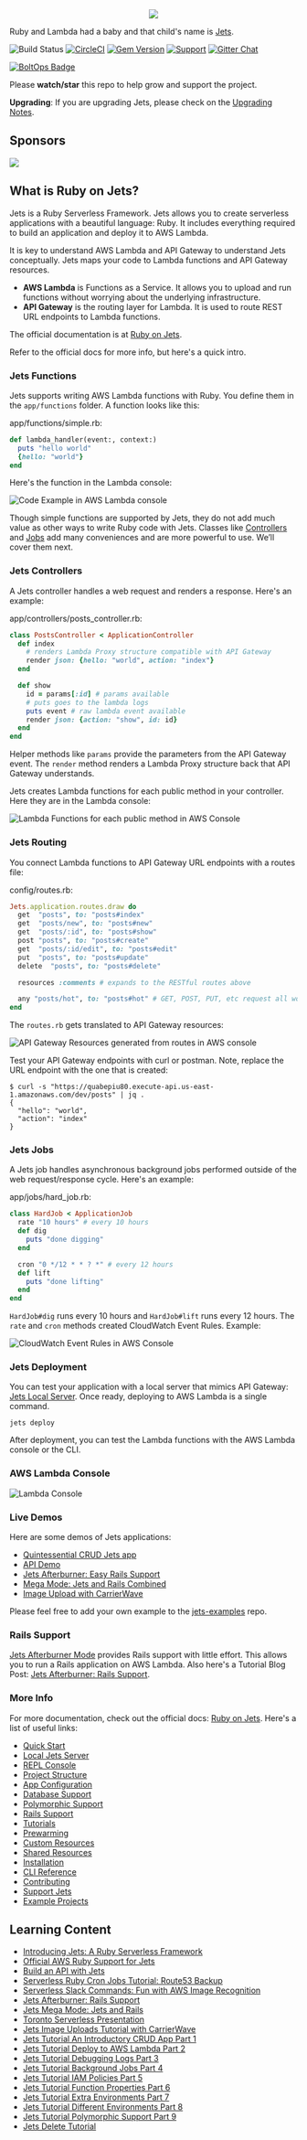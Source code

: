 <div align="center">
  <a href="http://rubyonjets.com"><img src="http://rubyonjets.com/img/logos/jets-logo-full.png" /></a>
</div>

Ruby and Lambda had a baby and that child's name is [Jets](http://rubyonjets.com/).

![Build Status](https://codebuild.us-west-2.amazonaws.com/badges?uuid=eyJlbmNyeXB0ZWREYXRhIjoiZ08vK2hjOHczQUVoUDhSYnBNNUU4T0gxQWJuOTlLaXpwVGQ1NjJ3NnVDY1dSdFVXQ3d2VXVSQzRFcU1qd1JPMndFZlByRktIcTUrZm5GWlM5dHpjM1ZrPSIsIml2UGFyYW1ldGVyU3BlYyI6Imluc1Qrd25GanhUdHlidjUiLCJtYXRlcmlhbFNldFNlcmlhbCI6MX0%3D&branch=master)
[![CircleCI](https://circleci.com/gh/boltops-tools/jets.svg?style=svg)](https://circleci.com/gh/boltops-tools/jets)
[![Gem Version](https://badge.fury.io/rb/jets.svg)](https://badge.fury.io/rb/jets)
[![Support](https://img.shields.io/badge/Support-Help-blue.svg)](http://rubyonjets.com/support/)
[![Gitter Chat](https://badges.gitter.im/boltops-tools/jets.png)](https://gitter.im/boltops-tools/jets)

[![BoltOps Badge](https://img.boltops.com/boltops/badges/boltops-badge.png)](https://www.boltops.com)

Please **watch/star** this repo to help grow and support the project.

**Upgrading**: If you are upgrading Jets, please check on the [Upgrading Notes](http://rubyonjets.com/docs/extras/upgrading/).

## Sponsors

[![](https://img.boltops.com/boltops/tools/jets/sponsors/arist.png)](https://arist.co/)

## What is Ruby on Jets?

Jets is a Ruby Serverless Framework.  Jets allows you to create serverless applications with a beautiful language: Ruby.  It includes everything required to build an application and deploy it to AWS Lambda.

It is key to understand AWS Lambda and API Gateway to understand Jets conceptually.  Jets maps your code to Lambda functions and API Gateway resources.

* **AWS Lambda** is Functions as a Service. It allows you to upload and run functions without worrying about the underlying infrastructure.
* **API Gateway** is the routing layer for Lambda. It is used to route REST URL endpoints to Lambda functions.

The official documentation is at [Ruby on Jets](http://rubyonjets.com).

Refer to the official docs for more info, but here's a quick intro.

### Jets Functions

Jets supports writing AWS Lambda functions with Ruby. You define them in the `app/functions` folder. A function looks like this:

app/functions/simple.rb:

```ruby
def lambda_handler(event:, context:)
  puts "hello world"
  {hello: "world"}
end
```

Here's the function in the Lambda console:

![Code Example in AWS Lambda console](https://raw.githubusercontent.com/tongueroo/jets/master/docs/img/docs/jets-simple-lambda-function-console.png)


Though simple functions are supported by Jets, they do not add much value as other ways to write Ruby code with Jets. Classes like [Controllers](http://rubyonjets.com/docs/controllers/) and [Jobs](http://rubyonjets.com/docs/jobs/) add many conveniences and are more powerful to use. We’ll cover them next.

### Jets Controllers

A Jets controller handles a web request and renders a response.  Here's an example:

app/controllers/posts_controller.rb:

```ruby
class PostsController < ApplicationController
  def index
    # renders Lambda Proxy structure compatible with API Gateway
    render json: {hello: "world", action: "index"}
  end

  def show
    id = params[:id] # params available
    # puts goes to the lambda logs
    puts event # raw lambda event available
    render json: {action: "show", id: id}
  end
end
```

Helper methods like `params` provide the parameters from the API Gateway event. The `render` method renders a Lambda Proxy structure back that API Gateway understands.

Jets creates Lambda functions for each public method in your controller. Here they are in the Lambda console:

![Lambda Functions for each public method in AWS Console](https://raw.githubusercontent.com/tongueroo/jets/master/docs/img/docs/demo-lambda-functions-controller.png)

### Jets Routing

You connect Lambda functions to API Gateway URL endpoints with a routes file:

config/routes.rb:

```ruby
Jets.application.routes.draw do
  get  "posts", to: "posts#index"
  get  "posts/new", to: "posts#new"
  get  "posts/:id", to: "posts#show"
  post "posts", to: "posts#create"
  get  "posts/:id/edit", to: "posts#edit"
  put  "posts", to: "posts#update"
  delete  "posts", to: "posts#delete"

  resources :comments # expands to the RESTful routes above

  any "posts/hot", to: "posts#hot" # GET, POST, PUT, etc request all work
end
```

The `routes.rb` gets translated to API Gateway resources:

![API Gateway Resources generated from routes in AWS console](https://raw.githubusercontent.com/tongueroo/jets/master/docs/img/quick-start/demo-api-gateway.png)

Test your API Gateway endpoints with curl or postman. Note, replace the URL endpoint with the one that is created:

    $ curl -s "https://quabepiu80.execute-api.us-east-1.amazonaws.com/dev/posts" | jq .
    {
      "hello": "world",
      "action": "index"
    }

### Jets Jobs

A Jets job handles asynchronous background jobs performed outside of the web request/response cycle. Here's an example:

app/jobs/hard_job.rb:

```ruby
class HardJob < ApplicationJob
  rate "10 hours" # every 10 hours
  def dig
    puts "done digging"
  end

  cron "0 */12 * * ? *" # every 12 hours
  def lift
    puts "done lifting"
  end
end
```

`HardJob#dig` runs every 10 hours and `HardJob#lift` runs every 12 hours.  The `rate` and `cron` methods created CloudWatch Event Rules. Example:

![CloudWatch Event Rules in AWS Console](https://raw.githubusercontent.com/tongueroo/jets/master/docs/img/docs/demo-job-cloudwatch-rule.png)

### Jets Deployment

You can test your application with a local server that mimics API Gateway: [Jets Local Server](http://rubyonjets.com/docs/local-server/). Once ready, deploying to AWS Lambda is a single command.

    jets deploy

After deployment, you can test the Lambda functions with the AWS Lambda console or the CLI.

### AWS Lambda Console

![Lambda Console](https://s3.amazonaws.com/boltops-demo/images/screenshots/lambda-console-posts-controller-index.png)

### Live Demos

Here are some demos of Jets applications:

* [Quintessential CRUD Jets app](https://demo.rubyonjets.com/)
* [API Demo](https://api.demo.rubyonjets.com/)
* [Jets Afterburner: Easy Rails Support](https://afterburner.demo.rubyonjets.com/)
* [Mega Mode: Jets and Rails Combined](https://mega.demo.rubyonjets.com/)
* [Image Upload with CarrierWave](https://upload.demo.rubyonjets.com/)

Please feel free to add your own example to the [jets-examples](https://github.com/tongueroo/jets-examples) repo.

### Rails Support

[Jets Afterburner Mode](http://rubyonjets.com/docs/rails-support/) provides Rails support with little effort.  This allows you to run a Rails application on AWS Lambda. Also here's a Tutorial Blog Post: [Jets Afterburner: Rails Support](https://blog.boltops.com/2018/12/21/jets-afterburner-serverless-rails-on-aws-lambda-in-5-minutes).

### More Info

For more documentation, check out the official docs: [Ruby on Jets](http://rubyonjets.com/).  Here's a list of useful links:

* [Quick Start](http://rubyonjets.com/quick-start/)
* [Local Jets Server](http://rubyonjets.com/docs/local-server/)
* [REPL Console](http://rubyonjets.com/docs/repl-console/)
* [Project Structure](http://rubyonjets.com/docs/structure/)
* [App Configuration](http://rubyonjets.com/docs/app-config/)
* [Database Support](http://rubyonjets.com/docs/database-support/)
* [Polymorphic Support](http://rubyonjets.com/docs/polymorphic-support/)
* [Rails Support](http://rubyonjets.com/docs/rails-support/)
* [Tutorials](http://rubyonjets.com/docs/tutorials/)
* [Prewarming](http://rubyonjets.com/docs/prewarming/)
* [Custom Resources](http://rubyonjets.com/docs/associated-resources/)
* [Shared Resources](http://rubyonjets.com/docs/shared-resources/)
* [Installation](http://rubyonjets.com/docs/install/)
* [CLI Reference](http://rubyonjets.com/reference/)
* [Contributing](http://rubyonjets.com/docs/contributing/)
* [Support Jets](http://rubyonjets.com/support-jets/)
* [Example Projects](https://github.com/tongueroo/jets-examples)

## Learning Content

* [Introducing Jets: A Ruby Serverless Framework](https://blog.boltops.com/2018/08/18/introducing-jets-a-ruby-serverless-framework)
* [Official AWS Ruby Support for Jets](https://blog.boltops.com/2018/12/12/official-aws-ruby-support-for-jets-serverless-framework)
* [Build an API with Jets](https://blog.boltops.com/2019/01/13/build-an-api-service-with-jets-ruby-serverless-framework)
* [Serverless Ruby Cron Jobs Tutorial: Route53 Backup](https://blog.boltops.com/2019/01/03/serverless-ruby-cron-jobs-with-jets-route53-backup)
* [Serverless Slack Commands: Fun with AWS Image Recognition](https://blog.boltops.com/2021/02/02/serverless-slack-commands-with-ruby)
* [Jets Afterburner: Rails Support](https://blog.boltops.com/2018/12/21/jets-afterburner-serverless-rails-on-aws-lambda-in-5-minutes)
* [Jets Mega Mode: Jets and Rails](https://blog.boltops.com/2018/11/03/jets-mega-mode-run-rails-on-aws-lambda)
* [Toronto Serverless Presentation](https://blog.boltops.com/2018/09/25/toronto-serverless-presentation-jets-framework-on-aws-lambda)
* [Jets Image Uploads Tutorial with CarrierWave](https://blog.boltops.com/2018/12/13/jets-image-upload-carrierwave-tutorial-binary-support)
* [Jets Tutorial An Introductory CRUD App Part 1](https://blog.boltops.com/2018/09/07/jets-tutorial-crud-app-introduction-part-1)
* [Jets Tutorial Deploy to AWS Lambda Part 2](https://blog.boltops.com/2018/09/08/jets-tutorial-deploy-to-aws-lambda-part-2)
* [Jets Tutorial Debugging Logs Part 3](https://blog.boltops.com/2018/09/09/jets-tutorial-debugging-logs-part-3)
* [Jets Tutorial Background Jobs Part 4](https://blog.boltops.com/2018/09/10/jets-tutorial-background-jobs-part-4)
* [Jets Tutorial IAM Policies Part 5](https://blog.boltops.com/2018/09/11/jets-tutorial-iam-policies-part-5)
* [Jets Tutorial Function Properties Part 6](https://blog.boltops.com/2018/09/12/jets-tutorial-function-properties-part-6)
* [Jets Tutorial Extra Environments Part 7](https://blog.boltops.com/2018/09/13/jets-tutorial-extra-environments-part-7)
* [Jets Tutorial Different Environments Part 8](https://blog.boltops.com/2018/09/26/jets-tutorial-different-environments-part-8)
* [Jets Tutorial Polymorphic Support Part 9](https://blog.boltops.com/2018/09/27/jets-tutorial-polymorphic-support-part-9)
* [Jets Delete Tutorial](https://blog.boltops.com/2018/11/12/jets-tutorial-jets-delete)
